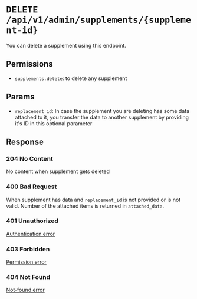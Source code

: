 # `DELETE /api/v1/admin/supplements/{supplement-id}`
You can delete a supplement using this endpoint.


## Permissions
- `supplements.delete`: to delete any supplement

## Params

- `replacement_id`: In case the supplement you are deleting has some data attached to it, you transfer the data to another supplement by providing it's ID in this optional parameter

## Response

### 204 No Content
 No content when supplement gets deleted

### 400 Bad Request
 When supplement has data and `replacement_id` is not provided or is not valid. Number of the attached items is returned in `attached_data`.

### 401 Unauthorized
[Authentication error](../../authentication-errors.md)

### 403 Forbidden
[Permission error](../../permission-errors.md)

### 404 Not Found
[Not-found error](../../not-found-errors.md)
